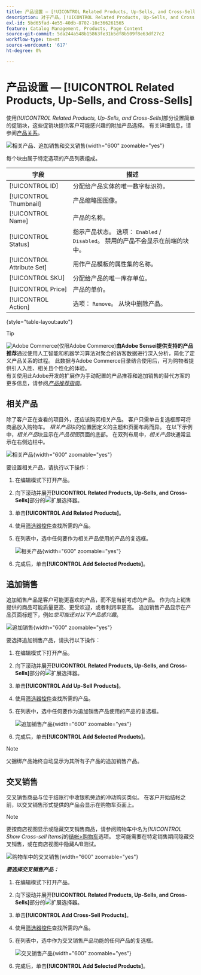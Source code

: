 ```yaml
---
title: 产品设置 — [!UICONTROL Related Products, Up-Sells, and Cross-Sells]
description: 对于产品，[!UICONTROL Related Products, Up-Sells, and Cross-Sells]设置在产品页面上定义简单的促销块，突出显示所选的其他产品。
exl-id: 5bd65fad-4e55-40db-8702-10c366261565
feature: Catalog Management, Products, Page Content
source-git-commit: 5da244a548b15863fe31b5df8b509f8e63df27c2
workflow-type: tm+mt
source-wordcount: '617'
ht-degree: 0%

---
```


# 产品设置 — [!UICONTROL Related Products, Up-Sells, and Cross-Sells]

使用&#x200B;_[!UICONTROL Related Products, Up-Sells, and Cross-Sells]_&#x200B;部分设置简单的促销块，这些促销块提供客户可能感兴趣的附加产品选择。 有关详细信息，请参阅[产品关系](../merchandising-promotions/product-relationships.md)。

![相关产品、追加销售和交叉销售](./assets/product-related-up-sell-cross-sell.png){width="600" zoomable="yes"}

每个块由属于特定选项的产品列表组成。

| 字段 | 描述 |
|--- |--- |
| [!UICONTROL ID] | 分配给产品实体的唯一数字标识符。 |
| [!UICONTROL Thumbnail] | 产品缩略图图像。 |
| [!UICONTROL Name] | 产品的名称。 |
| [!UICONTROL Status] | 指示产品状态。 选项： `Enabled` / `Disabled`。 禁用的产品不会显示在前端的块中。 |
| [!UICONTROL Attribute Set] | 用作产品模板的属性集的名称。 |
| [!UICONTROL SKU] | 分配给产品的唯一库存单位。 |
| [!UICONTROL Price] | 产品的单价。 |
| [!UICONTROL Action] | 选项： `Remove`。 从块中删除产品。 |

{style="table-layout:auto"}

>[!TIP]
>
>![Adobe Commerce](../assets/adobe-logo.svg)(仅限Adobe Commerce)**由Adobe Sensei提供支持的产品推荐**&#x200B;通过使用人工智能和机器学习算法对聚合的访客数据进行深入分析，简化了定义产品关系的过程。 此数据与Adobe Commerce目录结合使用后，可为购物者提供引人入胜、相关且个性化的体验。
><br/>
>有关使用此Adobe开发的扩展作为手动配置的产品推荐和追加销售的替代方案的更多信息，请参阅&#x200B;_[产品推荐指南](https://experienceleague.adobe.com/docs/commerce/product-recommendations/guide-overview.html?lang=zh-Hans)_。

## 相关产品

除了客户正在查看的项目外，还应该购买相关产品。 客户只需单击复选框即可将商品放入购物车。 _相关产品_&#x200B;块的位置因定义的主题和页面布局而异。 在以下示例中，_相关产品_&#x200B;块显示在&#x200B;_产品视图_&#x200B;页面的底部。 在双列布局中，_相关产品_&#x200B;块通常显示在右侧边栏中。

![相关产品](./assets/storefront-product-related-products.png){width="600" zoomable="yes"}

要设置相关产品，请执行以下操作：

1. 在编辑模式下打开产品。

1. 向下滚动并展开&#x200B;**[!UICONTROL Related Products, Up-Sells, and Cross-Sells]**&#x200B;部分的![扩展选择器](../assets/icon-display-expand.png)。

1. 单击&#x200B;**[!UICONTROL Add Related Products]**。

1. 使用[筛选器控件](../getting-started/admin-grid-controls.md)查找所需的产品。

1. 在列表中，选中任何要作为相关产品使用的产品的复选框。

   ![相关产品](./assets/products-related-add.png){width="600" zoomable="yes"}

1. 完成后，单击&#x200B;**[!UICONTROL Add Selected Products]**。

## 追加销售

追加销售产品是客户可能更喜欢的产品，而不是当前考虑的产品。 作为向上销售提供的商品可能质量更高、更受欢迎，或者利润率更高。 追加销售产品显示在产品页面标题下，例如&#x200B;_您可能还对以下产品感兴趣_。

![追加销售](./assets/storefront-product-upsell.png){width="600" zoomable="yes"}

要选择追加销售产品，请执行以下操作：

1. 在编辑模式下打开产品。

1. 向下滚动并展开&#x200B;**[!UICONTROL Related Products, Up-Sells, and Cross-Sells]**&#x200B;部分的![扩展选择器](../assets/icon-display-expand.png)。

1. 单击&#x200B;**[!UICONTROL Add Up-Sell Products]**。

1. 使用[筛选器控件](../getting-started/admin-grid-controls.md)查找所需的产品。

1. 在列表中，选中任何要作为追加销售产品使用的产品的复选框。

   ![追加销售产品](./assets/product-up-sell-add.png){width="600" zoomable="yes"}

1. 完成后，单击&#x200B;**[!UICONTROL Add Selected Products]**。

>[!NOTE]
>
>父捆绑产品始终自动显示为其所有子产品的追加销售产品。

## 交叉销售

交叉销售商品与位于结账行中收银机旁边的冲动购买类似。 在客户开始结帐之前，以交叉销售形式提供的产品会显示在购物车页面上。

>[!NOTE]
>
>要按商店视图显示或隐藏交叉销售商品，请参阅购物车中名为&#x200B;_[!UICONTROL Show Cross-sell Items]_&#x200B;的[结帐>购物车](../configuration-reference/sales/checkout.md)选项。 您可能需要在特定销售期间隐藏交叉销售，或在商店视图中隐藏A/B测试。

![购物车中的交叉销售](./assets/storefront-cart-cross-sells.png){width="600" zoomable="yes"}

**_要选择交叉销售产品：_**

1. 在编辑模式下打开产品。

1. 向下滚动并展开&#x200B;**[!UICONTROL Related Products, Up-Sells, and Cross-Sells]**&#x200B;部分的![扩展选择器](../assets/icon-display-expand.png)。

1. 单击&#x200B;**[!UICONTROL Add Cross-Sell Products]**。

1. 使用[筛选器控件](../getting-started/admin-grid-controls.md)查找所需的产品。

1. 在列表中，选中作为交叉销售产品功能的任何产品的复选框。

   ![交叉销售产品](./assets/product-cross-sell-add.png){width="600" zoomable="yes"}

1. 完成后，单击&#x200B;**[!UICONTROL Add Selected Products]**。
